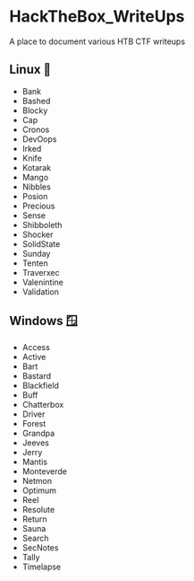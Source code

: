# HackTheBox_WriteUps

A place to document various HTB CTF writeups

## Linux 🐧

- Bank
- Bashed
- Blocky
- Cap
- Cronos
- DevOops
- Irked
- Knife
- Kotarak
- Mango
- Nibbles
- Posion
- Precious
- Sense
- Shibboleth
- Shocker
- SolidState
- Sunday
- Tenten
- Traverxec
- Valenintine
- Validation

## Windows 🪟

- Access
- Active
- Bart
- Bastard
- Blackfield
- Buff
- Chatterbox
- Driver
- Forest
- Grandpa
- Jeeves
- Jerry
- Mantis
- Monteverde
- Netmon
- Optimum
- Reel
- Resolute
- Return
- Sauna
- Search
- SecNotes
- Tally
- Timelapse
